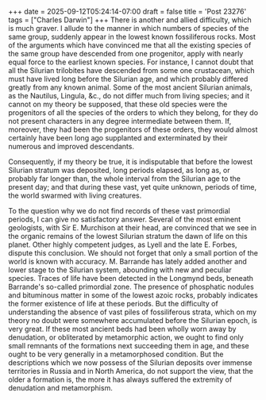 +++
date = 2025-09-12T05:24:14-07:00
draft = false
title = 'Post 23276'
tags = ["Charles Darwin"]
+++
There is another and allied difficulty, which is much graver. I allude to the manner in which numbers of species of the same group, suddenly appear in the lowest known fossiliferous rocks. Most of the arguments which have convinced me that all the existing species of the same group have descended from one progenitor, apply with nearly equal force to the earliest known species. For instance, I cannot doubt that all the Silurian trilobites have descended from some one crustacean, which must have lived long before the Silurian age, and which probably differed greatly from any known animal. Some of the most ancient Silurian animals, as the Nautilus, Lingula, &c., do not differ much from living species; and it cannot on my theory be supposed, that these old species were the progenitors of all the species of the orders to which they belong, for they do not present characters in any degree intermediate between them. If, moreover, they had been the progenitors of these orders, they would almost certainly have been long ago supplanted and exterminated by their numerous and improved descendants.

Consequently, if my theory be true, it is indisputable that before the lowest Silurian stratum was deposited, long periods elapsed, as long as, or probably far longer than, the whole interval from the Silurian age to the present day; and that during these vast, yet quite unknown, periods of time, the world swarmed with living creatures.

To the question why we do not find records of these vast primordial periods, I can give no satisfactory answer. Several of the most eminent geologists, with Sir E. Murchison at their head, are convinced that we see in the organic remains of the lowest Silurian stratum the dawn of life on this planet. Other highly competent judges, as Lyell and the late E. Forbes, dispute this conclusion. We should not forget that only a small portion of the world is known with accuracy. M. Barrande has lately added another and lower stage to the Silurian system, abounding with new and peculiar species. Traces of life have been detected in the Longmynd beds, beneath Barrande's so-called primordial zone. The presence of phosphatic nodules and bituminous matter in some of the lowest azoic rocks, probably indicates the former existence of life at these periods. But the difficulty of understanding the absence of vast piles of fossiliferous strata, which on my theory no doubt were somewhere accumulated before the Silurian epoch, is very great. If these most ancient beds had been wholly worn away by denudation, or obliterated by metamorphic action, we ought to find only small remnants of the formations next succeeding them in age, and these ought to be very generally in a metamorphosed condition. But the descriptions which we now possess of the Silurian deposits over immense territories in Russia and in North America, do not support the view, that the older a formation is, the more it has always suffered the extremity of denudation and metamorphism.
